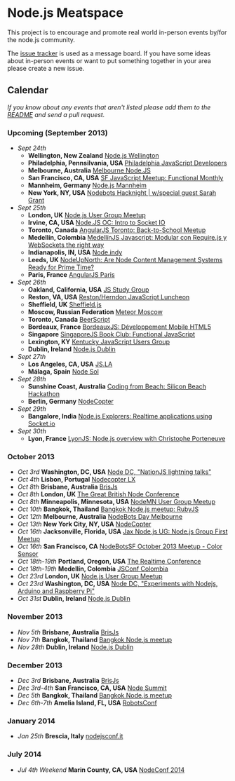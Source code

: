 Node.js Meatspace
==============

This project is to encourage and promote real world in-person events by/for the node.js community.

The [issue tracker](https://github.com/mikeal/node-meatspace/issues) is used as a message board. If you have some ideas about in-person events or want to put something together in your area please create a new issue.

## Calendar

*If you know about any events that aren't listed please add them to the [README](https://github.com/mikeal/node-meatspace/blob/gh-pages/README.md) and send a pull request.*

### Upcoming (September 2013)

* *Sept 24th*
  * **Wellington, New Zealand** [Node.js Wellington](http://www.meetup.com/Node-js-Wellington/events/136895152/)
  * **Philadelphia, Pennsilvania, USA** [Philadelphia JavaScript Developers](http://www.meetup.com/Philadelphia-JavaScript-Developers/events/133393712/)
  * **Melbourne, Australia** [Melbourne Node.JS](http://www.meetup.com/MelbNodeJS/events/139384782/)
  * **San Francisco, CA, USA** [SF JavaScript Meetup: Functional Monthly](http://www.meetup.com/jsmeetup/events/126589972/)
  * **Mannheim, Germany** [Node.js Mannheim](http://www.meetup.com/node-js-Mannheim/events/139211042/)
  * **New York, NY, USA** [Nodebots Hacknight | w/special guest Sarah Grant](http://www.meetup.com/nodebots/events/139566532/)
* *Sept 25th*
  * **London, UK** [Node.js User Group Meetup](http://lnug.org/)
  * **Irvine, CA, USA** [Node.JS OC: Intro to Socket IO](http://www.meetup.com/Node-JS-OC/events/139944872/)
  * **Toronto, Canada** [AngularJS Toronto: Back-to-School Meetup](http://www.meetup.com/AngularJS-Toronto/events/138537382/)
  * **Medellín, Colombia** [MedellínJS Javascript: Modular con Require.js y WebSockets the right way](http://www.meetup.com/MedellinJS/events/140996762/)
  * **Indianapolis, IN, USA** [Node.indy](http://www.meetup.com/Node-indy/events/119911552/)
  * **Leeds, UK** [NodeUpNorth: Are Node Content Management Systems Ready for Prime Time?](http://www.meetup.com/NodeUpNorth/events/140469242/)
  * **Paris, France** [AngularJS Paris](http://www.meetup.com/AngularJS-Paris/events/136217452/)
* *Sept 26th*
  * **Oakland, California, USA** [JS Study Group](http://www.meetup.com/EBJavaScript/events/139340362/)
  * **Reston, VA, USA** [Reston/Herndon JavaScript Luncheon](http://www.meetup.com/Reston-Herndon-JavaScript-Luncheon/events/138318292/)
  * **Sheffield, UK** [Sheffield.js](http://www.meetup.com/Sheffield-js/events/137475172/)
  * **Moscow, Russian Federation** [Meteor Moscow](http://www.meetup.com/Meteor-Moscow/events/112063592/)
  * **Toronto, Canada** [BeerScript](http://www.meetup.com/torontojs/events/136914932/)
  * **Bordeaux, France** [BordeauxJS: Développement Mobile HTML5](http://www.meetup.com/BordeauxJS/events/137641142/)
  * **Singapore** [SingaporeJS Book Club: Functional JavaScript](http://www.meetup.com/Singapore-JS/events/139413902/)
  * **Lexington, KY** [Kentucky JavaScript Users Group](http://www.meetup.com/Kentucky-JavaScript-Users-Group/events/141287282/)
  * **Dublin, Ireland** [Node.js Dublin](http://www.nodejsdublin.com/)
* *Sept 27th*
  * **Los Angeles, CA, USA** [JS.LA](http://js.la)
  * **Málaga, Spain** [Node Sol](http://www.meetup.com/Node-Sol/events/138893332/)
* *Sept 28th*
  * **Sunshine Coast, Australia** [Coding from Beach: Silicon Beach Hackathon](http://www.meetup.com/Coding-from-Beach/events/139148792/)
  * **Berlin, Germany** [NodeCopter](http://nodecopter.com/)
* *Sept 29th*
  * **Bangalore, India** [Node.js Explorers: Realtime applications using Socket.io](http://www.meetup.com/Node-js-Explorers/events/119252172/)
* *Sept 30th*
  * **Lyon, France** [LyonJS: Node.js overview with Christophe Porteneuve](http://lyonjs.org/)

### October 2013

* *Oct 3rd* **Washington, DC, USA** [Node DC, "NationJS lightning talks"](http://www.meetup.com/node-dc/events/139465312/)
* *Oct 4th* **Lisbon, Portugal** [Nodecopter LX](http://nodecopter.pt/)
* *Oct 8th* **Brisbane, Australia** [BrisJs](http://brisjs.com/)
* *Oct 8th* **London, UK** [The Great British Node Conference](http://greatbritishnodeconf.co.uk/)
* *Oct 8th* **Minneapolis, Minnesota, USA** [NodeMN User Group Meetup](https://github.com/NodeMN)
* *Oct 10th* **Bangkok, Thailand** [Bangkok Node.js meetup: RubyJS](http://www.meetup.com/Bangkok-Node-js/events/138715032/)
* *Oct 12th* **Melbourne, Australia** [NodeBots Day Melbourne](http://nodebotsmelb.eventbrite.com.au/)
* *Oct 13th* **New York City, NY, USA** [NodeCopter](http://nodecopter.com/)
* *Oct 16th* **Jacksonville, Florida, USA** [Jax Node.js UG: Node.js Group First Meetup](http://www.meetup.com/Jax-Node-js-UG/events/141123342/)
* *Oct 16th* **San Francisco, CA** [NodeBotsSF October 2013 Meetup - Color Sensor](https://github.com/nodebots/sf/issues/4)
* *Oct 18th-19th* **Portland, Oregon, USA** [The Realtime Conference](http://2013.realtimeconf.com/)
* *Oct 18th-19th* **Medellín, Colombia** [JSConf Colombia](http://jsconf.co/)
* *Oct 23rd* **London, UK** [Node.js User Group Meetup](http://lnug.org/)
* *Oct 23rd* **Washington, DC, USA** [Node DC, "Experiments with Nodejs, Arduino and Raspberry Pi"](http://www.meetup.com/node-dc/events/140084212/)
* *Oct 31st* **Dublin, Ireland** [Node.js Dublin](http://www.nodejsdublin.com/)

### November 2013

* *Nov 5th* **Brisbane, Australia** [BrisJs](http://brisjs.com/)
* *Nov 7th* **Bangkok, Thailand** [Bangkok Node.js meetup](http://www.meetup.com/Bangkok-Node-js/)
* *Nov 28th* **Dublin, Ireland** [Node.js Dublin](http://www.nodejsdublin.com/)

### December 2013

* *Dec 3rd* **Brisbane, Australia** [BrisJs](http://brisjs.com/)
* *Dec 3rd-4th* **San Francisco, CA, USA** [Node Summit](http://nodesummit.com/)
* *Dec 5th* **Bangkok, Thailand** [Bangkok Node.js meetup](http://www.meetup.com/Bangkok-Node-js/)
* *Dec 6th-7th* **Amelia Island, FL, USA** [RobotsConf](http://robotsconf.com/)

### January 2014
* *Jan 25th* **Brescia, Italy** [nodejsconf.it](http://nodejsconf.it)

### July 2014
* *Jul 4th Weekend* **Marin County, CA, USA** [NodeConf 2014](http://www.nodeconf.com)
